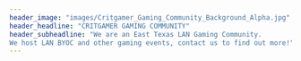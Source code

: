 ```yaml
---
header_image: "images/Critgamer_Gaming_Community_Background_Alpha.jpg"
header_headline: "CRITGAMER GAMING COMMUNITY"
header_subheadline: "We are an East Texas LAN Gaming Community.
We host LAN BYOC and other gaming events, contact us to find out more!"
---
```

